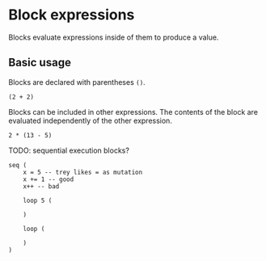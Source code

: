 # Block expressions

Blocks evaluate expressions inside of them to produce a value.

## Basic usage

Blocks are declared with parentheses `()`.

```
(2 + 2)
```

Blocks can be included in other expressions. The contents of the block are
evaluated independently of the other expression.

```
2 * (13 - 5)
```

<!-- ## Multiple expressions

Blocks can contain more than one expression, separated by commas `,`.

The value of the last expression will be used as the value for the whole block.

```
(2 + 2, 4 + 4, 6 + 6)
```

Blocks can span multiple lines; if they do, then commas will be automatically
inserted if the next line looks like the start of a new expression.

```
(
	2 + 2
	4 + 4
	6 + 6
)
``` -->

TODO: sequential execution blocks?

```
seq (
	x = 5 -- trey likes = as mutation
	x += 1 -- good
	x++ -- bad

	loop 5 (

	)

	loop (

	)
)
```